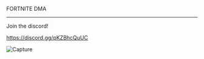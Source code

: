 FORTNITE DMA
_______________________________________________________________________

Join the discord!

https://discord.gg/pKZBhcQuUC

![Capture](https://github.com/jouh1/Fortnite-DMA/assets/170565559/62ac3195-5259-49fb-8cb0-65ff544111cd)
